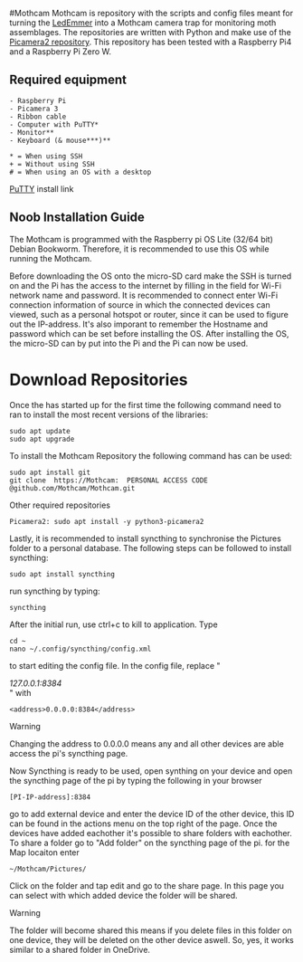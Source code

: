 #Mothcam
Mothcam is repository with the scripts and config files meant for turning the [LedEmmer](https://www.vlinderstichting.nl/wat-wij-doen/meetnetten/meetnet-nachtvlinders/ledemmers/) into a Mothcam camera trap for monitoring moth assemblages. The repositories are written with Python and make use of the [Picamera2 repository](https://github.com/raspberrypi/picamera2/tree/main). This repository has been tested with a Raspberry Pi4 and a Raspberry Pi Zero W.

## Required equipment
```
- Raspberry Pi 
- Picamera 3
- Ribbon cable
- Computer with PuTTY*
- Monitor**  
- Keyboard (& mouse***)**

* = When using SSH
+ = Without using SSH
# = When using an OS with a desktop
```
[PuTTY](https://www.putty.org/) install link  
## Noob Installation Guide
The Mothcam is programmed with the Raspberry pi OS Lite (32/64 bit) Debian Bookworm. Therefore, it is recommended to use this OS while running the Mothcam. 

Before downloading the OS onto the micro-SD card make the SSH is turned on and the Pi has the access to the internet by filling in the field for Wi-Fi network name and password. It is recommended to connect enter Wi-Fi connection information of source in which the connected devices can viewed, such as a personal hotspot or router, since it can be used to figure out the IP-address. It's also imporant to remember the Hostname and password which can be set before installing the OS. After installing the OS, the micro-SD can by put into the Pi and the Pi can now be used.


<!-- # About SSH -->

# Download Repositories
Once the has started up for the first time the following command need to ran to install the most recent versions of the libraries:
```
sudo apt update
sudo apt upgrade
```
To install the Mothcam Repository the following command has can be used:
```
sudo apt install git
git clone  https://Mothcam:  PERSONAL ACCESS CODE  @github.com/Mothcam/Mothcam.git
```
Other required repositories 
```
Picamera2: sudo apt install -y python3-picamera2
```

Lastly, it is recommended to install syncthing to synchronise the Pictures folder to a personal database. The following steps can be followed to install syncthing:

```
sudo apt install syncthing
```
run syncthing by typing:
```
syncthing
```
After the initial run, use ctrl+c to kill to application. Type
```
cd ~
nano ~/.config/syncthing/config.xml
```
to start editing the config file. In the config file, replace "<address>127.0.0.1:8384</address>" with 
```
<address>0.0.0.0:8384</address>
```
> [!WARNING]
> Changing the address to 0.0.0.0 means any and all other devices are able access the pi's syncthing page.

Now Syncthing is ready to be used, open synthing on your device and open the syncthing page of the pi by typing the following in your browser
```
[PI-IP-address]:8384
```
go to add external device and enter the device ID of the other device, this ID can be found in the actions menu on the top right of the page.
Once the devices have added eachother it's possible to share folders with eachother. To share a folder go to "Add folder" on the syncthing page of the pi. for the Map locaiton enter 
```
~/Mothcam/Pictures/
```
Click on the folder and tap edit and go to the share page. In this page you can select with which added device the folder will be shared.
> [!WARNING]
> The folder will become shared this means if you delete files in this folder on one device, they will be deleted on the other device aswell. So, yes, it works similar to a shared folder in OneDrive.


